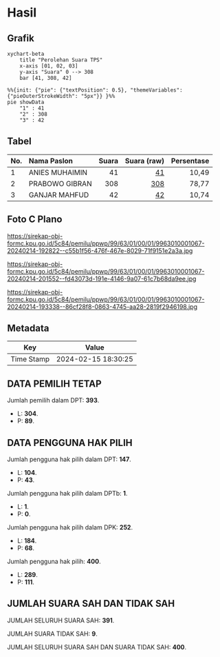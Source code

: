 # Hasil

## Grafik

```mermaid
xychart-beta
    title "Perolehan Suara TPS"
    x-axis [01, 02, 03]
    y-axis "Suara" 0 --> 308
    bar [41, 308, 42]
```

```mermaid
%%{init: {"pie": {"textPosition": 0.5}, "themeVariables": {"pieOuterStrokeWidth": "5px"}} }%%
pie showData
    "1" : 41
    "2" : 308
    "3" : 42
```

## Tabel

| No. | Nama Paslon    | Suara | Suara (raw) | Persentase |
|:--- |:-------------- | -----:| -----------:| ----------:|
| 1   | ANIES MUHAIMIN | 41    | [41][p-1]   | 10,49      |
| 2   | PRABOWO GIBRAN | 308   | [308][p-2]  | 78,77      |
| 3   | GANJAR MAHFUD  | 42    | [42][p-3]   | 10,74      |


[p-1]: https://github.com/gigit-pemilu/pemilu-2024-99-luar-negeri/blob/main/pilpres/hitung-suara/sub/99-luar-negeri/sub/63-kuching-malaysia/sub/01-kuching-malaysia/sub/0001-kuching-malaysia/sub/067-ksk-062/sub/paslon-1.txt
[p-2]: https://github.com/gigit-pemilu/pemilu-2024-99-luar-negeri/blob/main/pilpres/hitung-suara/sub/99-luar-negeri/sub/63-kuching-malaysia/sub/01-kuching-malaysia/sub/0001-kuching-malaysia/sub/067-ksk-062/sub/paslon-2.txt
[p-3]: https://github.com/gigit-pemilu/pemilu-2024-99-luar-negeri/blob/main/pilpres/hitung-suara/sub/99-luar-negeri/sub/63-kuching-malaysia/sub/01-kuching-malaysia/sub/0001-kuching-malaysia/sub/067-ksk-062/sub/paslon-3.txt

## Foto C Plano

https://sirekap-obj-formc.kpu.go.id/5c84/pemilu/ppwp/99/63/01/00/01/9963010001067-20240214-192822--c55b1f56-476f-467e-8029-71f9151e2a3a.jpg

https://sirekap-obj-formc.kpu.go.id/5c84/pemilu/ppwp/99/63/01/00/01/9963010001067-20240214-201552--fd43073d-191e-4146-9a07-61c7b68da9ee.jpg

https://sirekap-obj-formc.kpu.go.id/5c84/pemilu/ppwp/99/63/01/00/01/9963010001067-20240214-193338--86cf28f8-0863-4745-aa28-2819f2946198.jpg


## Metadata

| Key        | Value               |
| ---------- | ------------------- |
| Time Stamp | 2024-02-15 18:30:25 |


## DATA PEMILIH TETAP

Jumlah pemilih dalam DPT: **393**.
 * L: **304**.
 * P: **89**.

## DATA PENGGUNA HAK PILIH

Jumlah pengguna hak pilih dalam DPT: **147**.
 * L: **104**.
 * P: **43**.

Jumlah pengguna hak pilih dalam DPTb: **1**.
 * L: **1**.
 * P: **0**.

Jumlah pengguna hak pilih dalam DPK: **252**.
 * L: **184**.
 * P: **68**.

Jumlah pengguna hak pilih: **400**.
 * L: **289**.
 * P: **111**.

## JUMLAH SUARA SAH DAN TIDAK SAH

JUMLAH SELURUH SUARA SAH: **391**.

JUMLAH SUARA TIDAK SAH: **9**.

JUMLAH SELURUH SUARA SAH DAN SUARA TIDAK SAH: **400**.


